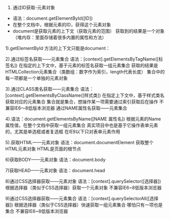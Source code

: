 1. 通过ID获取-元素对象
- 语法：document.getElementById([ID])
- 在整个文档中，根据元素的ID，获得这个元素对象
- document是获取元素的上下文（获取元素的范围）
获取到的结果是一个对象（堆内存：里面存储着很多内置的属性和方法）

1).getElementById 方法的上下文只能是document：

2).通过标签名获取——元素集合
语法：[context].getElementsByTagName([标签名])
在指定的上下文中，基于元素的标签名获取一组元素集合
获取的结果是HTMLCollection元素集合（类数组：数字作为索引，length代表长度）
集合中的每一项都是一个单独的元素对象

3).通过CLASS类名获取——元素集合
语法：[context].getElementsByClassName([样式类])
在指定上下文中，基于样式类名获取对应的元素集合
集合就是集合，想操作某一项需要通过索引获取后在操作
不兼容IE6～8低版本浏览器
通过NAME属性名获取——元素集合

4).语法：document.getElementsByName([NAME 属性名])
根据元素的Name 属性值，在整个文档中获取一组元素集合
真实项目中也是基于它操作表单元素的，尤其是单选框或者复选框
在IE9以下只对表单元素作用

5).获取HTML——元素对象
语法：document.documentElement
获取整个HTML元素对象
HTML是页面的根节点

6)获取BODY——元素对象
语法：document.body

7)获取HEAD——元素对象
语法：document.head

8)通过CSS选择器获取——元素对象
语法：[context].querySelector([选择器])
根据选择器（类似于CSS选择器）获取一个元素对象
不兼容IE6~8低版本浏览器

9)通过CSS选择器获取——元素集合
语法：[context].querySelectorAll([选择器])
根据选择器（类似于CSS选择器）快速获取一组元素集合
哪怕只有一项也是集合
不兼容IE6~8低版本浏览器